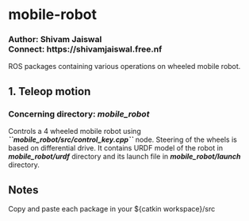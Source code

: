 # mobile-robot
<h3>Author: Shivam Jaiswal<br>
    Connect: https://shivamjaiswal.free.nf
</h3>
ROS packages containing various operations on wheeled mobile robot.

<h2>1. Teleop motion</h2>
<h3>Concerning directory: <i>mobile_robot</i></h3>
Controls a 4 wheeled mobile robot using <i><b>``mobile_robot/src/control_key.cpp``</b></i> node. Steering of the wheels is based on differential drive.
It contains URDF model of the robot in <i><b>mobile_robot/urdf</b></i> directory and its launch file in <i><b>mobile_robot/launch</b></i> directory.


<h2>Notes</h2>
Copy and paste each package in your ${catkin workspace}/src
